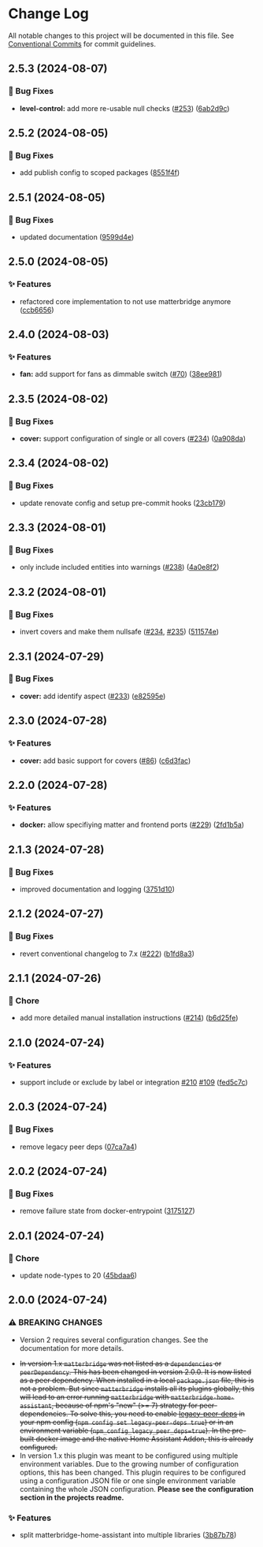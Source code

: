 # Change Log

All notable changes to this project will be documented in this file.
See [Conventional Commits](https://conventionalcommits.org) for commit guidelines.

## 2.5.3 (2024-08-07)


### 🐛 Bug Fixes

* **level-control:** add more re-usable null checks ([#253](https://github.com/t0bst4r/matterbridge-home-assistant/issues/253)) ([6ab2d9c](https://github.com/t0bst4r/matterbridge-home-assistant/commit/6ab2d9c2344e5a83743cf6a2ebc5419b7a11a996))



## 2.5.2 (2024-08-05)


### 🐛 Bug Fixes

* add publish config to scoped packages ([8551f4f](https://github.com/t0bst4r/matterbridge-home-assistant/commit/8551f4f26ecf27156f89acbf4b549ca0cf01f080))



## 2.5.1 (2024-08-05)


### 🐛 Bug Fixes

* updated documentation ([9599d4e](https://github.com/t0bst4r/matterbridge-home-assistant/commit/9599d4eb1cae699fec644c94e6b8ca03c384d886))



## 2.5.0 (2024-08-05)


### ✨ Features

* refactored core implementation to not use matterbridge anymore ([ccb6656](https://github.com/t0bst4r/matterbridge-home-assistant/commit/ccb6656984e36f4e4a849177fe59cc6d78875f03))



## 2.4.0 (2024-08-03)


### ✨ Features

* **fan:** add support for fans as dimmable switch ([#70](https://github.com/t0bst4r/matterbridge-home-assistant/issues/70)) ([38ee981](https://github.com/t0bst4r/matterbridge-home-assistant/commit/38ee98144d7a31f0d2da08473da03fa6ed3cd84f))



## 2.3.5 (2024-08-02)


### 🐛 Bug Fixes

* **cover:** support configuration of single or all covers ([#234](https://github.com/t0bst4r/matterbridge-home-assistant/issues/234)) ([0a908da](https://github.com/t0bst4r/matterbridge-home-assistant/commit/0a908da30cb3a4f6dd26dda7fc780a0db8d487d1))



## 2.3.4 (2024-08-02)


### 🐛 Bug Fixes

* update renovate config and setup pre-commit hooks ([23cb179](https://github.com/t0bst4r/matterbridge-home-assistant/commit/23cb1790b31d59dd9dbff724ae3d2c55daebd0b0))



## 2.3.3 (2024-08-01)


### 🐛 Bug Fixes

* only include included entities into warnings ([#238](https://github.com/t0bst4r/matterbridge-home-assistant/issues/238)) ([4a0e8f2](https://github.com/t0bst4r/matterbridge-home-assistant/commit/4a0e8f29bc5872c9115a305f815abcb23eaaca70))



## 2.3.2 (2024-08-01)


### 🐛 Bug Fixes

* invert covers and make them nullsafe ([#234](https://github.com/t0bst4r/matterbridge-home-assistant/issues/234), [#235](https://github.com/t0bst4r/matterbridge-home-assistant/issues/235)) ([511574e](https://github.com/t0bst4r/matterbridge-home-assistant/commit/511574e63864166a7cc12fd3ab49ee0bcb5245af))



## 2.3.1 (2024-07-29)


### 🐛 Bug Fixes

* **cover:** add identify aspect ([#233](https://github.com/t0bst4r/matterbridge-home-assistant/issues/233)) ([e82595e](https://github.com/t0bst4r/matterbridge-home-assistant/commit/e82595ef78899b963a0db0ee1f76bab0c33b90ea))



## 2.3.0 (2024-07-28)


### ✨ Features

* **cover:** add basic support for covers ([#86](https://github.com/t0bst4r/matterbridge-home-assistant/issues/86)) ([c6d3fac](https://github.com/t0bst4r/matterbridge-home-assistant/commit/c6d3fac0a37042367ebbdb7a17e724d7c2897e0f))



## 2.2.0 (2024-07-28)


### ✨ Features

* **docker:** allow specifiying matter and frontend ports ([#229](https://github.com/t0bst4r/matterbridge-home-assistant/issues/229)) ([2fd1b5a](https://github.com/t0bst4r/matterbridge-home-assistant/commit/2fd1b5a3920703459575e31d040c55bc3b8e3a46))



## 2.1.3 (2024-07-28)


### 🐛 Bug Fixes

* improved documentation and logging ([3751d10](https://github.com/t0bst4r/matterbridge-home-assistant/commit/3751d109c75d3a971abaed73ce52181e5a7a3af8))



## 2.1.2 (2024-07-27)


### 🐛 Bug Fixes

* revert conventional changelog to 7.x ([#222](https://github.com/t0bst4r/matterbridge-home-assistant/issues/222)) ([b1fd8a3](https://github.com/t0bst4r/matterbridge-home-assistant/commit/b1fd8a3b05e6fab891f0fa49fe76341d3a2a8459))



## 2.1.1 (2024-07-26)


### 🚀 Chore

* add more detailed manual installation instructions ([#214](https://github.com/t0bst4r/matterbridge-home-assistant/issues/214)) ([b6d25fe](https://github.com/t0bst4r/matterbridge-home-assistant/commit/b6d25fe569ae6243860a25784271c423c0cf2aab))



## 2.1.0 (2024-07-24)


### ✨ Features

* support include or exclude by label or integration [#210](https://github.com/t0bst4r/matterbridge-home-assistant/issues/210) [#109](https://github.com/t0bst4r/matterbridge-home-assistant/issues/109) ([fed5c7c](https://github.com/t0bst4r/matterbridge-home-assistant/commit/fed5c7c300b40a546a3c5e067b6c4b7652ae4e7d))



## 2.0.3 (2024-07-24)


### 🐛 Bug Fixes

* remove legacy peer deps ([07ca7a4](https://github.com/t0bst4r/matterbridge-home-assistant/commit/07ca7a4c4cead20b06d092dc5e3a3dafcca1bf6f))



## 2.0.2 (2024-07-24)


### 🐛 Bug Fixes

* remove failure state from docker-entrypoint ([3175127](https://github.com/t0bst4r/matterbridge-home-assistant/commit/3175127da204ec4fd04830becbf6ac0c7c9cd28a))



## 2.0.1 (2024-07-24)


### 🚀 Chore

* update node-types to 20 ([45bdaa6](https://github.com/t0bst4r/matterbridge-home-assistant/commit/45bdaa6e7443a9f116cc0390010bb7222c7338bf))



## 2.0.0 (2024-07-24)


### ⚠ BREAKING CHANGES

* Version 2 requires several configuration changes. See the documentation for more details.

- ~~In version 1.x `matterbridge` was not listed as a `dependencies` or `peerDependency`. This has been changed in version
  2.0.0. It is now listed as a peer dependency.
  When installed in a local `package.json` file, this is not a problem. But since `matterbridge` installs all its
  plugins globally, this will lead to an error running `matterbridge` with `matterbridge-home-assistant`, because of
  npm's "new" (>= 7) strategy for peer-dependencies.
  To solve this, you need to enable [legacy-peer-deps](https://docs.npmjs.com/cli/v10/using-npm/config#legacy-peer-deps)
  in your npm config (`npm config set legacy-peer-deps true`) or in an environment
  variable (`npm_config_legacy_peer_deps=true`). In the pre-built docker image and the native Home Assistant Addon, this
  is already configured.~~
- In version 1.x this plugin was meant to be configured using multiple environment variables. Due to the growing number
  of configuration options, this has been changed. This plugin requires to be configured using a configuration JSON file
  or one single environment variable containing the whole JSON configuration.
  **Please see the configuration section in the projects readme.**

### ✨ Features

* split matterbridge-home-assistant into multiple libraries ([3b87b78](https://github.com/t0bst4r/matterbridge-home-assistant/commit/3b87b7844e0475b03f35a56f1bdeaa7bf6a5b599))
